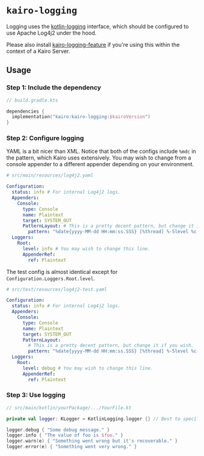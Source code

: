 # `kairo-logging`

Logging uses the [kotlin-logging](https://github.com/oshai/kotlin-logging) interface,
which should be configured to use Apache Log4j2 under the hood.

Please also install [kairo-logging-feature](../kairo-logging-feature)
if you're using this within the context of a Kairo Server.

## Usage

### Step 1: Include the dependency

```kotlin
// build.gradle.kts

dependencies {
  implementation("kairo:kairo-logging:$kairoVersion")
}
```

### Step 2: Configure logging

YAML is a bit nicer than XML.
Notice that both of the configs include `%mdc` in the pattern, which Kairo uses extensively.
You may wish to change from a console appender to a different appender depending on your environment.

```yaml
# src/main/resources/log4j2.yaml

Configuration:
  status: info # For internal Log4j2 logs.
  Appenders:
    Console:
      type: Console
      name: Plaintext
      target: SYSTEM_OUT
      PatternLayout: # This is a pretty decent pattern, but change it if you wish.
        pattern: "%date{yyyy-MM-dd HH:mm:ss.SSS} [%thread] %-5level %c - %message %mdc%n"
  Loggers:
    Root:
      level: info # You may wish to change this line.
      AppenderRef:
        ref: Plaintext
```

The test config is almost identical except for `Configuration.Loggers.Root.level`.

```yaml
# src/test/resources/log4j2-test.yaml

Configuration:
  status: info # For internal Log4j2 logs.
  Appenders:
    Console:
      type: Console
      name: Plaintext
      target: SYSTEM_OUT
      PatternLayout:
        # This is a pretty decent pattern, but change it if you wish.
        pattern: "%date{yyyy-MM-dd HH:mm:ss.SSS} [%thread] %-5level %c - %message %mdc%n"
  Loggers:
    Root:
      level: debug # You may wish to change this line.
      AppenderRef:
        ref: Plaintext
```

### Step 3: Use logging

```kotlin
// src/main/kotlin/yourPackage/.../YourFile.kt

private val logger: KLogger = KotlinLogging.logger {} // Best to specify the type [KLogger] explicitly.

logger.debug { "Some debug message." }
logger.info { "The value of foo is $foo." }
logger.warn(e) { "Something went wrong but it's recoverable." }
logger.error(e) { "Something went very wrong." }
```
